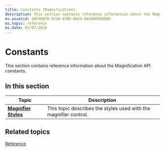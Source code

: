 ```yaml
---
title: Constants (Magnification)
description: This section contains reference information about the Magnification API constants.
ms.assetid: 4AF46B70-9120-47B6-B824-0410805DA89D
ms.topic: reference
ms.date: 02/07/2020
---
```


# Constants

This section contains reference information about the Magnification API constants.

## In this section

| Topic | Description |
|---|---|
| [**Magnifier Styles**](magapi-magnifier-styles.md)<br/> | This topic describes the styles used with the magnifier control.<br/> |

## Related topics

[Reference](entry-magapi-ref.md)
